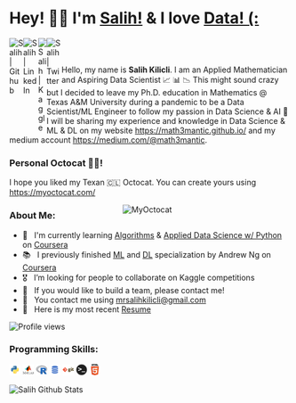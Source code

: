 # Hey! 🙋‍♂️ I'm [Salih!](https://math3mantic.github.io/) & I love [Data! (:](https://www.kaggle.com/math3mantic)

<a href="https://github.com/math3mantic">
  <img align="left" alt="Salih | Github" width="25px" src="https://cdn.worldvectorlogo.com/logos/github-icon-1.svg" />
</a>
<a href="https://www.linkedin.com/in/salihkilicli/">
  <img align="left" alt="Salih | LinkedIn" width="27px" src="https://cdn.worldvectorlogo.com/logos/linkedin-icon.svg" />
</a>
<a href="https://www.kaggle.com/math3mantic">
  <img align="left" alt="Salih | Kaggle" width="15px" src="https://www.iconbolt.com/iconsets/font-awesome-brands/kaggle.svg" />
</a>
<a href="https://twitter.com/math3mantic_">
  <img align="left" alt="Salih | Twitter" width="27px" src="https://cdn.worldvectorlogo.com/logos/twitter-3.svg" />
</a>

<br />
<br />

Hello, my name is **Salih Kilicli**. I am an Applied Mathematician and Aspiring Data Scientist 📈 📊 📉 This might sound crazy but I decided to leave my Ph.D. education in Mathematics @ Texas A&M University during a pandemic to be a Data Scientist/ML Engineer to follow my passion in Data Science & AI 🦾 I will be sharing my experience and knowledge in Data Science & ML & DL on my website https://math3mantic.github.io/ and my medium account https://medium.com/@math3mantic.

### Personal Octocat 🐙🐱!

I hope you liked my Texan 🇨🇱  Octocat. You can create yours using https://myoctocat.com/

<img align="right" alt="MyOctocat" width="300px" src="https://github.com/math3mantic/math3mantic/blob/master/octocat.png" />

### About Me:

- 📖  &nbsp; I'm currently learning [Algorithms](https://www.coursera.org/specializations/algorithms?) & [Applied Data Science w/ Python](https://www.coursera.org/specializations/data-science-python?) on [Coursera](https://www.coursera.org/user/157672adc56ebef7adde0712268a503f)
- 📚  &nbsp; I previously finished [ML](https://www.coursera.org/account/accomplishments/records/E2EHKPQW7DYF) and [DL](https://www.coursera.org/account/accomplishments/specialization/JBUU2DMS9344) specialization by Andrew Ng on [Coursera](https://www.coursera.org)
- 🎖 &nbsp; I’m looking for people to collaborate on Kaggle competitions
- 🙏 &nbsp; If you would like to build a team, please contact me!
- 📨 &nbsp; You contact me using mrsalihkilicli@gmail.com
- 📑 &nbsp; Here is my most recent [Resume](https://github.com/math3mantic/math3mantic/blob/master/Salih_Resume_LaTeX.pdf)

![Profile views](https://gpvc.arturio.dev/math3mantic)

### Programming Skills:  

<code><img height="20" src="https://raw.githubusercontent.com/github/explore/80688e429a7d4ef2fca1e82350fe8e3517d3494d/topics/python/python.png"></code>
<code><img height="20" src="https://raw.githubusercontent.com/github/explore/80688e429a7d4ef2fca1e82350fe8e3517d3494d/topics/matlab/matlab.png"></code>
<code><img height="20" src="https://raw.githubusercontent.com/github/explore/80688e429a7d4ef2fca1e82350fe8e3517d3494d/topics/r/r.png"></code>
<code><img height="20" src="https://raw.githubusercontent.com/github/explore/80688e429a7d4ef2fca1e82350fe8e3517d3494d/topics/sql/sql.png"></code>
<code><img height="20" src="https://raw.githubusercontent.com/github/explore/80688e429a7d4ef2fca1e82350fe8e3517d3494d/topics/git/git.png"></code>
<code><img height="20" src="https://raw.githubusercontent.com/github/explore/80688e429a7d4ef2fca1e82350fe8e3517d3494d/topics/terminal/terminal.png"></code>
<code><img height="20" src="https://raw.githubusercontent.com/github/explore/80688e429a7d4ef2fca1e82350fe8e3517d3494d/topics/html/html.png"></code>

![Salih Github Stats](https://github-readme-stats.vercel.app/api?username=math3mantic&show_icons=true&title_color=fff&icon_color=79ff97&text_color=9f9f9f&bg_color=151515)
